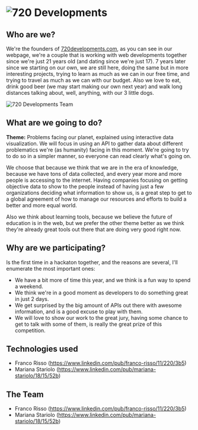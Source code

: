 ![720 Developments](https://github.com/francorisso/global.hackathon/blob/master/Teams/720devs/logo.png)
===========

## Who are we?

We're the founders of [720developments.com](http://720developments.com), as you can see in our webpage, we're a couple that is working with web developments together since we're just 21 years old (and dating since we're just 17). 7 years later since we starting on our own, we are still here, doing the same but in more interesting projects, trying to learn as much as we can in our free time, and trying to travel as much as we can with our budget.
Also we love to eat, drink good beer (we may start making our own next year) and walk long distances talking about, well, anything, with our 3 little dogs.

![720 Developments Team](https://github.com/francorisso/global.hackathon/blob/master/Teams/720devs/team.jpg)

## What are we going to do?
**Theme:** Problems facing our planet, explained using interactive data visualization.
We will focus in using an API to gather data about different problematics we're (as humanity) facing in this moment. 
We're going to try to do so in a simpler manner, so everyone can read clearly what's going on.

We choose that because we think that we are in the era of knowledge, because we have tons of data collected,
and every year more and more people is accessing to the internet.
Having companies focusing on getting objective data to show to the people instead of having just a few organizations 
deciding what information to show us, is a great step to get to a global agreement of how to manage our resources and
efforts to build a better and more equal world.

Also we think about learning tools, because we believe the future of education is in the web, but we prefer the
other theme better as we think they're already great tools out there that are doing very good right now.

## Why are we participating?
Is the first time in a hackaton together, and the reasons are several, I'll enumerate the most important ones:

* We have a bit more of time this year, and we think is a fun way to spend a weekend.
* We think we're in a good moment as developers to do something great in just 2 days. 
* We get surprised by the big amount of APIs out there with awesome information, and is a good excuse to play with them.
* We will love to show our work to the great jury, having some chance to get to talk with some of them, is really the great prize of this competition.

## Technologies used

* Franco Risso (https://www.linkedin.com/pub/franco-risso/11/220/3b5)
* Mariana Stariolo (https://www.linkedin.com/pub/mariana-stariolo/18/15/52b)

## The Team

* Franco Risso (https://www.linkedin.com/pub/franco-risso/11/220/3b5)
* Mariana Stariolo (https://www.linkedin.com/pub/mariana-stariolo/18/15/52b)
